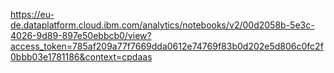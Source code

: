 https://eu-de.dataplatform.cloud.ibm.com/analytics/notebooks/v2/00d2058b-5e3c-4026-9d89-897e50ebbcb0/view?access_token=785af209a77f7669dda0612e74769f83b0d202e5d806c0fc2f0bbb03e1781186&context=cpdaas
